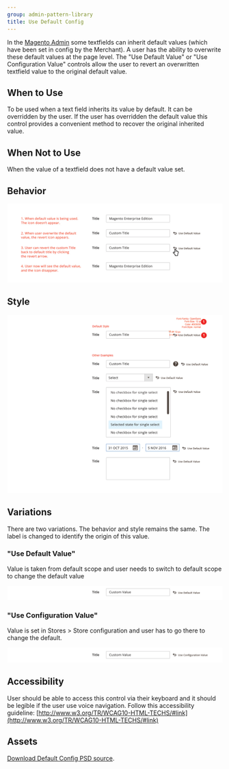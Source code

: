 ```yaml
---
group: admin-pattern-library
title: Use Default Config
---
```

In the [Magento Admin](https://glossary.magento.com/magento-admin) some textfields can inherit default values (which have been set in config by the Merchant). A user has the ability to overwrite these default values at the page level. The "Use Default Value" or "Use Configuration Value" controls allow the user to revert an overwritten textfield value to the original default value.

## When to Use

To be used when a text field inherits its value by default.  It can be overridden by the user.   If the user has overridden the default value this control provides a convenient method to recover the original inherited value.

## When Not to Use

When the value of a textfield does not have a default value set.

## Behavior

![](img/defaultconfig_behavior.jpg)

## Style

![](img/defaultconfig_style.jpg)

## Variations

There are two variations. The behavior and style remains the same. The label is changed to identify the origin of this value.

### "Use Default Value"

Value is taken from default scope and user needs to switch to default scope to change the default value

![](img/variation1.jpg)

### "Use Configuration Value"

Value is set in Stores > Store configuration and user has to go there to change the default.

![](img/variation2.jpg)

## Accessibility

User should be able to access this control via their keyboard and it should be legible if the user use voice navigation. Follow this accessibility guideline: [http://www.w3.org/TR/WCAG10-HTML-TECHS/#link](http://www.w3.org/TR/WCAG10-HTML-TECHS/#link)

## Assets

[Download Default Config PSD source](https://devdocs.magedevteam.com/1547/download/defaultconfig.psd).
